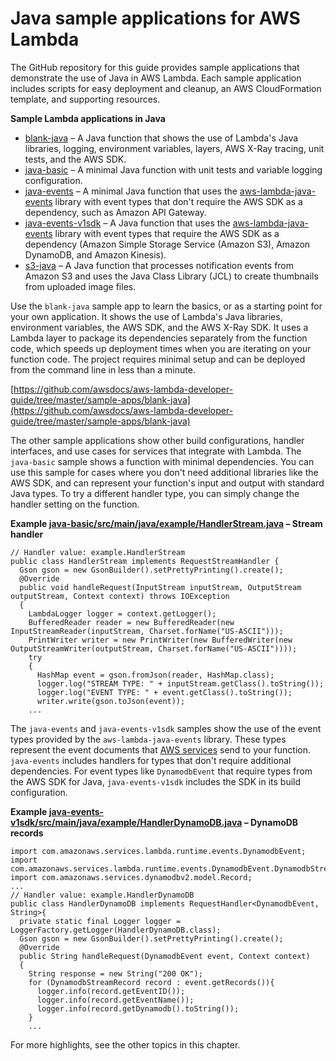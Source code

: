 # Java sample applications for AWS Lambda<a name="java-samples"></a>

The GitHub repository for this guide provides sample applications that demonstrate the use of Java in AWS Lambda\. Each sample application includes scripts for easy deployment and cleanup, an AWS CloudFormation template, and supporting resources\.

**Sample Lambda applications in Java**
+ [blank\-java](https://github.com/awsdocs/aws-lambda-developer-guide/tree/master/sample-apps/blank-java) – A Java function that shows the use of Lambda's Java libraries, logging, environment variables, layers, AWS X\-Ray tracing, unit tests, and the AWS SDK\.
+ [java\-basic](https://github.com/awsdocs/aws-lambda-developer-guide/tree/master/sample-apps/java-basic) – A minimal Java function with unit tests and variable logging configuration\.
+ [java\-events](https://github.com/awsdocs/aws-lambda-developer-guide/tree/master/sample-apps/java-events) – A minimal Java function that uses the [aws\-lambda\-java\-events](java-package.md) library with event types that don't require the AWS SDK as a dependency, such as Amazon API Gateway\.
+ [java\-events\-v1sdk](https://github.com/awsdocs/aws-lambda-developer-guide/tree/master/sample-apps/java-events-v1sdk) – A Java function that uses the [aws\-lambda\-java\-events](java-package.md) library with event types that require the AWS SDK as a dependency \(Amazon Simple Storage Service \(Amazon S3\), Amazon DynamoDB, and Amazon Kinesis\)\.
+ [s3\-java](https://github.com/awsdocs/aws-lambda-developer-guide/tree/master/sample-apps/s3-java) – A Java function that processes notification events from Amazon S3 and uses the Java Class Library \(JCL\) to create thumbnails from uploaded image files\.

Use the `blank-java` sample app to learn the basics, or as a starting point for your own application\. It shows the use of Lambda's Java libraries, environment variables, the AWS SDK, and the AWS X\-Ray SDK\. It uses a Lambda layer to package its dependencies separately from the function code, which speeds up deployment times when you are iterating on your function code\. The project requires minimal setup and can be deployed from the command line in less than a minute\.

[https://github.com/awsdocs/aws-lambda-developer-guide/tree/master/sample-apps/blank-java](https://github.com/awsdocs/aws-lambda-developer-guide/tree/master/sample-apps/blank-java)

The other sample applications show other build configurations, handler interfaces, and use cases for services that integrate with Lambda\. The `java-basic` sample shows a function with minimal dependencies\. You can use this sample for cases where you don't need additional libraries like the AWS SDK, and can represent your function's input and output with standard Java types\. To try a different handler type, you can simply change the handler setting on the function\.

**Example [java\-basic/src/main/java/example/HandlerStream\.java](https://github.com/awsdocs/aws-lambda-developer-guide/blob/master/sample-apps/java-basic/src/main/java/example/HandlerStream.java) – Stream handler**  

```
// Handler value: example.HandlerStream
public class HandlerStream implements RequestStreamHandler {
  Gson gson = new GsonBuilder().setPrettyPrinting().create();
  @Override
  public void handleRequest(InputStream inputStream, OutputStream outputStream, Context context) throws IOException
  {
    LambdaLogger logger = context.getLogger();
    BufferedReader reader = new BufferedReader(new InputStreamReader(inputStream, Charset.forName("US-ASCII")));
    PrintWriter writer = new PrintWriter(new BufferedWriter(new OutputStreamWriter(outputStream, Charset.forName("US-ASCII"))));
    try
    {
      HashMap event = gson.fromJson(reader, HashMap.class);
      logger.log("STREAM TYPE: " + inputStream.getClass().toString());
      logger.log("EVENT TYPE: " + event.getClass().toString());
      writer.write(gson.toJson(event));
    ...
```

The `java-events` and `java-events-v1sdk` samples show the use of the event types provided by the `aws-lambda-java-events` library\. These types represent the event documents that [AWS services](lambda-services.md) send to your function\. `java-events` includes handlers for types that don't require additional dependencies\. For event types like `DynamodbEvent` that require types from the AWS SDK for Java, `java-events-v1sdk` includes the SDK in its build configuration\.

**Example [java\-events\-v1sdk/src/main/java/example/HandlerDynamoDB\.java](https://github.com/awsdocs/aws-lambda-developer-guide/blob/master/sample-apps/java-events-v1sdk/src/main/java/example/HandlerDynamoDB.java) – DynamoDB records**  

```
import com.amazonaws.services.lambda.runtime.events.DynamodbEvent;
import com.amazonaws.services.lambda.runtime.events.DynamodbEvent.DynamodbStreamRecord;
import com.amazonaws.services.dynamodbv2.model.Record;
...
// Handler value: example.HandlerDynamoDB
public class HandlerDynamoDB implements RequestHandler<DynamodbEvent, String>{
  private static final Logger logger = LoggerFactory.getLogger(HandlerDynamoDB.class);
  Gson gson = new GsonBuilder().setPrettyPrinting().create();
  @Override
  public String handleRequest(DynamodbEvent event, Context context)
  {
    String response = new String("200 OK");
    for (DynamodbStreamRecord record : event.getRecords()){
      logger.info(record.getEventID());
      logger.info(record.getEventName());
      logger.info(record.getDynamodb().toString());
    }
    ...
```

For more highlights, see the other topics in this chapter\.